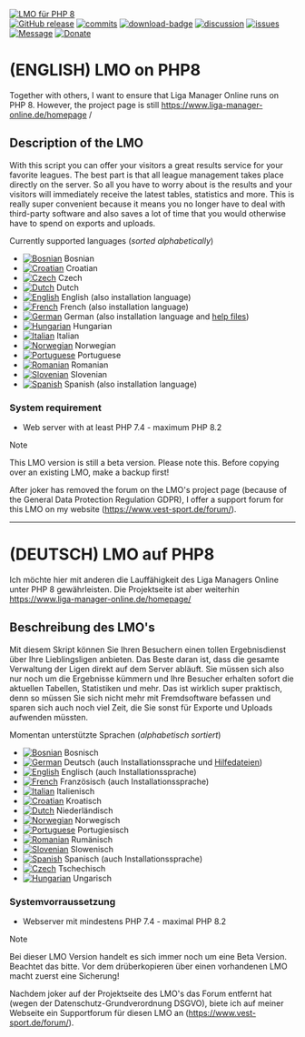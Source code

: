 [![LMO für PHP 8](https://www.vest-sport.de/forum_files/md/logo.svg)](https://www.vest-sport.de/forum)  
[![GitHub release](https://img.shields.io/github/release/henshingly/lmo_php8?include_prereleases=&sort=semver&color=blue)](https://github.com/henshingly/lmo_php8/releases/) 
[![commits](https://img.shields.io/github/commits-since/henshingly/lmo_php8/latest)](https://github.com/henshingly/lmo_php8/commits/main/) 
[![download-badge](https://img.shields.io/github/downloads/henshingly/lmo_php8/total.svg?style=flat-square "Download status")](https://github.com/henshingly/lmo_php8/releases/latest "Download status") 
[![discussion](https://img.shields.io/github/discussions/henshingly/lmo_php8)](https://github.com/henshingly/lmo_php8/discussions) 
[![issues](https://img.shields.io/github/issues/henshingly/lmo_php8)](https://github.com/henshingly/lmo_php8/issues) 
[![Message](https://img.shields.io/badge/CHANGELOG-blue)](https://github.com/henshingly/LMO_PHP8/blob/master/changelog.md) 
[![Donate](https://img.shields.io/badge/-Buy%20me%20a%20coffee-brown.svg)](https://paypal.me/LMOforum)
# (ENGLISH) LMO on PHP8
Together with others, I want to ensure that Liga Manager Online runs on PHP 8.
However, the project page is still <a target="_blank" href="https://www.liga-manager-online.de/homepage/">https://www.liga-manager-online.de/homepage /</a>
## Description of the LMO
With this script you can offer your visitors a great results service for your favorite leagues. The best part is that all league management takes place directly on the server. So all you have to worry about is the results and your visitors will immediately receive the latest tables, statistics and more. This is really super convenient because it means you no longer have to deal with third-party software and also saves a lot of time that you would otherwise have to spend on exports and uploads.

Currently supported languages (_sorted alphabetically_)
- [![Bosnian](https://www.vest-sport.de/forum_files/md/Bosanski.svg)](https://www.vest-sport.de/lmo_git/lmo.php?file=/1l_2023-24.l98&lmouserlang=Bosanski) Bosnian
- [![Croatian](https://www.vest-sport.de/forum_files/md/Hrvatski.svg)](https://www.vest-sport.de/lmo_git/lmo.php?file=/1l_2023-24.l98&lmouserlang=Hrvatski) Croatian
- [![Czech](https://www.vest-sport.de/forum_files/md/Cestina.svg)](https://www.vest-sport.de/lmo_git/lmo.php?file=/1l_2023-24.l98&lmouserlang=Cestina) Czech
- [![Dutch](https://www.vest-sport.de/forum_files/md/Nederlands.svg)](https://www.vest-sport.de/lmo_git/lmo.php?file=/1l_2023-24.l98&lmouserlang=Nederlands) Dutch
- [![English](https://www.vest-sport.de/forum_files/md/English.svg)](https://www.vest-sport.de/lmo_git/lmo.php?file=/1l_2023-24.l98&lmouserlang=English) English (also installation language)
- [![French](https://www.vest-sport.de/forum_files/md/Francais.svg)](https://www.vest-sport.de/lmo_git/lmo.php?file=/1l_2023-24.l98&lmouserlang=Francais) French (also installation language)
- [![German](https://www.vest-sport.de/forum_files/md/Deutsch.svg)](https://www.vest-sport.de/lmo_git/lmo.php?file=/1l_2023-24.l98&lmouserlang=Deutsch) German (also installation language and [help files](https://www.vest-sport.de/lmo_git/help/Deutsch/index.html))
- [![Hungarian](https://www.vest-sport.de/forum_files/md/Magyar.svg)](https://www.vest-sport.de/lmo_git/lmo.php?file=/1l_2023-24.l98&lmouserlang=Magyar) Hungarian
- [![Italian](https://www.vest-sport.de/forum_files/md/Italiano.svg)](https://www.vest-sport.de/lmo_git/lmo.php?file=/1l_2023-24.l98&lmouserlang=Italiano) Italian
- [![Norwegian](https://www.vest-sport.de/forum_files/md/Norsk.svg)](https://www.vest-sport.de/lmo_git/lmo.php?file=/1l_2023-24.l98&lmouserlang=Norsk) Norwegian
- [![Portuguese](https://www.vest-sport.de/forum_files/md/Portugues.svg)](https://www.vest-sport.de/lmo_git/lmo.php?file=/1l_2023-24.l98&lmouserlang=Portugues) Portuguese
- [![Romanian](https://www.vest-sport.de/forum_files/md/Romanian.svg)](https://www.vest-sport.de/lmo_git/lmo.php?file=/1l_2023-24.l98&lmouserlang=Romanian) Romanian
- [![Slovenian](https://www.vest-sport.de/forum_files/md/Slovenskega.svg)](https://www.vest-sport.de/lmo_git/lmo.php?file=/1l_2023-24.l98&lmouserlang=Slovenskega) Slovenian
- [![Spanish](https://www.vest-sport.de/forum_files/md/Espanol.svg)](https://www.vest-sport.de/lmo_git/lmo.php?file=/1l_2023-24.l98&lmouserlang=Espanol) Spanish (also installation language)

### System requirement
- Web server with at least PHP 7.4 - maximum PHP 8.2

> [!NOTE]
This LMO version is still a beta version. Please note this. Before copying over an existing LMO, make a backup first!

After joker has removed the forum on the LMO's project page (because of the General Data Protection Regulation GDPR), I offer a support forum for this LMO on my website (https://www.vest-sport.de/forum/).

--------------------------------------------------------------------------------------------------------
# (DEUTSCH) LMO auf PHP8
Ich möchte hier mit anderen die Lauffähigkeit des Liga Managers Online unter PHP 8 gewährleisten.
Die Projektseite ist aber weiterhin <a target="_blank" href="https://www.liga-manager-online.de/homepage/">https://www.liga-manager-online.de/homepage/</a>
## Beschreibung des LMO's
Mit diesem Skript können Sie Ihren Besuchern einen tollen Ergebnisdienst über Ihre Lieblingsligen anbieten. Das Beste daran ist, dass die gesamte Verwaltung der Ligen direkt auf dem Server abläuft. Sie müssen sich also nur noch um die Ergebnisse kümmern und Ihre Besucher erhalten sofort die aktuellen Tabellen, Statistiken und mehr. Das ist wirklich super praktisch, denn so müssen Sie sich nicht mehr mit Fremdsoftware befassen und sparen sich auch noch viel Zeit, die Sie sonst für Exporte und Uploads aufwenden müssten.

Momentan unterstützte Sprachen (_alphabetisch sortiert_)
- [![Bosnian](https://www.vest-sport.de/forum_files/md/Bosanski.svg)](https://www.vest-sport.de/lmo_git/lmo.php?file=/1l_2023-24.l98&lmouserlang=Bosanski) Bosnisch
- [![German](https://www.vest-sport.de/forum_files/md/Deutsch.svg)](https://www.vest-sport.de/lmo_git/lmo.php?file=/1l_2023-24.l98&lmouserlang=Deutsch) Deutsch (auch Installationssprache und [Hilfedateien](https://www.vest-sport.de/lmo_git/help/Deutsch/index.html))
- [![English](https://www.vest-sport.de/forum_files/md/English.svg)](https://www.vest-sport.de/lmo_git/lmo.php?file=/1l_2023-24.l98&lmouserlang=English) Englisch (auch Installationssprache)
- [![French](https://www.vest-sport.de/forum_files/md/Francais.svg)](https://www.vest-sport.de/lmo_git/lmo.php?file=/1l_2023-24.l98&lmouserlang=Francais) Französisch (auch Installationssprache)
- [![Italian](https://www.vest-sport.de/forum_files/md/Italiano.svg)](https://www.vest-sport.de/lmo_git/lmo.php?file=/1l_2023-24.l98&lmouserlang=Italiano) Italienisch
- [![Croatian](https://www.vest-sport.de/forum_files/md/Hrvatski.svg)](https://www.vest-sport.de/lmo_git/lmo.php?file=/1l_2023-24.l98&lmouserlang=Hrvatski) Kroatisch
- [![Dutch](https://www.vest-sport.de/forum_files/md/Nederlands.svg)](https://www.vest-sport.de/lmo_git/lmo.php?file=/1l_2023-24.l98&lmouserlang=Nederlands) Niederländisch
- [![Norwegian](https://www.vest-sport.de/forum_files/md/Norsk.svg)](https://www.vest-sport.de/lmo_git/lmo.php?file=/1l_2023-24.l98&lmouserlang=Norsk) Norwegisch
- [![Portuguese](https://www.vest-sport.de/forum_files/md/Portugues.svg)](https://www.vest-sport.de/lmo_git/lmo.php?file=/1l_2023-24.l98&lmouserlang=Portugues) Portugiesisch
- [![Romanian](https://www.vest-sport.de/forum_files/md/Romanian.svg)](https://www.vest-sport.de/lmo_git/lmo.php?file=/1l_2023-24.l98&lmouserlang=Romanian) Rumänisch
- [![Slovenian](https://www.vest-sport.de/forum_files/md/Slovenskega.svg)](https://www.vest-sport.de/lmo_git/lmo.php?file=/1l_2023-24.l98&lmouserlang=Slovenskega) Slowenisch
- [![Spanish](https://www.vest-sport.de/forum_files/md/Espanol.svg)](https://www.vest-sport.de/lmo_git/lmo.php?file=/1l_2023-24.l98&lmouserlang=Espanol) Spanisch (auch Installationssprache)
- [![Czech](https://www.vest-sport.de/forum_files/md/Cestina.svg)](https://www.vest-sport.de/lmo_git/lmo.php?file=/1l_2023-24.l98&lmouserlang=Cestina) Tschechisch
- [![Hungarian](https://www.vest-sport.de/forum_files/md/Magyar.svg)](https://www.vest-sport.de/lmo_git/lmo.php?file=/1l_2023-24.l98&lmouserlang=Magyar) Ungarisch

### Systemvorraussetzung
- Webserver mit mindestens PHP 7.4  -  maximal PHP 8.2

> [!NOTE]
Bei dieser LMO Version handelt es sich immer noch um eine Beta Version. Beachtet das bitte. Vor dem drüberkopieren über einen vorhandenen LMO macht zuerst eine Sicherung!

Nachdem joker auf der Projektseite des LMO's das Forum entfernt hat (wegen der Datenschutz-Grundverordnung DSGVO), biete ich auf meiner Webseite ein Supportforum für diesen LMO an (https://www.vest-sport.de/forum/). 
